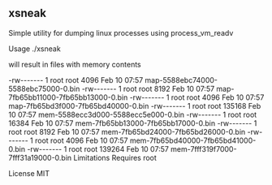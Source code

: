 xsneak
---
Simple utility for dumping linux processes using process_vm_readv

Usage
./xsneak <PID>

will result in files with memory contents

-rw------- 1 root root   4096 Feb 10 07:57 map-5588ebc74000-5588ebc75000-0.bin
-rw------- 1 root root   8192 Feb 10 07:57 map-7fb65bb11000-7fb65bb13000-0.bin
-rw------- 1 root root   4096 Feb 10 07:57 map-7fb65bd3f000-7fb65bd40000-0.bin
-rw------- 1 root root 135168 Feb 10 07:57 mem-5588ecc3d000-5588ecc5e000-0.bin
-rw------- 1 root root  16384 Feb 10 07:57 mem-7fb65bb13000-7fb65bb17000-0.bin
-rw------- 1 root root   8192 Feb 10 07:57 mem-7fb65bd24000-7fb65bd26000-0.bin
-rw------- 1 root root   4096 Feb 10 07:57 mem-7fb65bd40000-7fb65bd41000-0.bin
-rw------- 1 root root 139264 Feb 10 07:57 mem-7fff319f7000-7fff31a19000-0.bin
Limitations
Requires root

License
MIT
